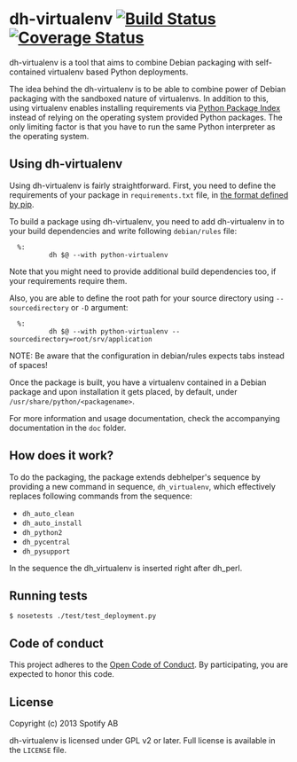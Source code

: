 dh-virtualenv [![Build Status](https://travis-ci.org/spotify/dh-virtualenv.png)](https://travis-ci.org/spotify/dh-virtualenv) [![Coverage Status](https://coveralls.io/repos/spotify/dh-virtualenv/badge.svg?branch=master&service=github)](https://coveralls.io/github/spotify/dh-virtualenv?branch=master)
==========

dh-virtualenv is a tool that aims to combine Debian packaging with
self-contained virtualenv based Python deployments.

The idea behind the dh-virtualenv is to be able to combine power of
Debian packaging with the sandboxed nature of virtualenvs. In addition
to this, using virtualenv enables installing requirements via
[Python Package Index](http://pypi.python.org) instead of relying on
the operating system provided Python packages. The only limiting
factor is that you have to run the same Python interpreter as the
operating system.

## Using dh-virtualenv

Using dh-virtualenv is fairly straightforward. First, you need to
define the requirements of your package in `requirements.txt` file, in
[the format defined by pip](https://pip.pypa.io/en/latest/user_guide.html#requirements-files).

To build a package using dh-virtualenv, you need to add dh-virtualenv
in to your build dependencies and write following `debian/rules` file:

      %:
              dh $@ --with python-virtualenv

Note that you might need to provide
additional build dependencies too, if your requirements require them.

Also, you are able to define the root path for your source directory using
`--sourcedirectory` or `-D` argument:

      %:
              dh $@ --with python-virtualenv --sourcedirectory=root/srv/application

NOTE: Be aware that the configuration in debian/rules expects tabs instead of spaces!

Once the package is built, you have a virtualenv contained in a Debian
package and upon installation it gets placed, by default, under
`/usr/share/python/<packagename>`.

For more information and usage documentation, check the accompanying
documentation in the `doc` folder.

## How does it work?

To do the packaging, the package extends debhelper's sequence by
providing a new command in sequence, `dh_virtualenv`, which
effectively replaces following commands from the sequence:

* `dh_auto_clean`
* `dh_auto_install`
* `dh_python2`
* `dh_pycentral`
* `dh_pysupport`

In the sequence the dh_virtualenv is inserted right after dh_perl.

## Running tests

    $ nosetests ./test/test_deployment.py
    
## Code of conduct
This project adheres to the [Open Code of Conduct][code-of-conduct]. 
By participating, you are expected to honor this code.

## License

Copyright (c) 2013 Spotify AB

dh-virtualenv is licensed under GPL v2 or later. Full license is
available in the `LICENSE` file.

[code-of-conduct]: https://github.com/spotify/code-of-conduct/blob/master/code-of-conduct.md
